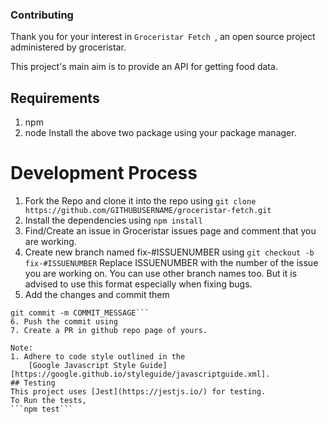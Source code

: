 ### Contributing ###

Thank you for your interest in `Groceristar Fetch `, an open source project
administered by groceristar.


This project's main aim is to provide an API for getting food data.

## Requirements
1. npm
2. node
Install the above two package using your package manager.

# Development Process

1. Fork the Repo and clone it into the repo using
```git clone https://github.com/GITHUBUSERNAME/groceristar-fetch.git```
2. Install the dependencies using 
```npm install```
3. Find/Create an issue in Groceristar issues page and comment that you are working. 
4. Create new branch named fix-#ISSUENUMBER using
```git checkout -b fix-#ISSUENUMBER```
Replace ISSUENUMBER with the number of the issue you are working on. You can use other branch names too. But it is advised to use this format especially when fixing bugs.
5. Add the changes and commit them
```git add [FILE1] [FILE2]
git commit -m COMMIT_MESSAGE```
6. Push the commit using 
7. Create a PR in github repo page of yours.

Note: 
1. Adhere to code style outlined in the
    [Google Javascript Style Guide][https://google.github.io/styleguide/javascriptguide.xml].
## Testing
This project uses [Jest](https://jestjs.io/) for testing. 
To Run the tests,
```npm test```



